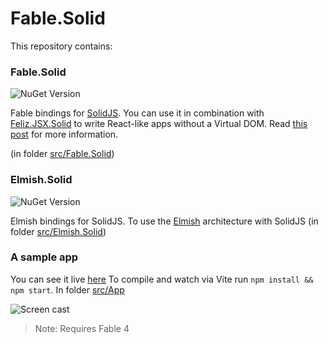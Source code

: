 # Fable.Solid


This repository contains:

### Fable.Solid
![NuGet Version](https://img.shields.io/nuget/v/Fable.Solid)

Fable bindings for [SolidJS](https://www.solidjs.com/).
You can use it in combination with [Feliz.JSX.Solid](https://github.com/fable-compiler/Feliz.JSX) to write React-like apps without a Virtual DOM.
Read [this post](https://fable.io/blog/2022/2022-10-18-fable-solid.html) for more information.

(in folder [src/Fable.Solid](src/Fable.Solid))

### Elmish.Solid
![NuGet Version](https://img.shields.io/nuget/v/Elmish.Solid)

Elmish bindings for SolidJS.
To use the [Elmish](https://elmish.github.io/elmish/) architecture with SolidJS
(in folder [src/Elmish.Solid](src/Elmish.Solid))

### A sample app
You can see it live [here](https://fable-compiler.github.io/Fable.Solid/)
To compile and watch via Vite  run `npm install && npm start`.
In folder [src/App](src/App)


![Screen cast](./screencast.gif)

> Note: Requires Fable 4